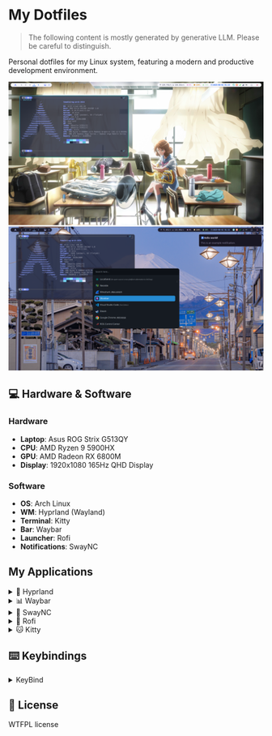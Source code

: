 # My Dotfiles
> The following content is mostly generated by generative LLM. Please be careful to distinguish.

Personal dotfiles for my Linux system, featuring a modern and productive development environment.

![desktop1](./images/desktop1.png)
![desktop2](./images/desktop2.png)

## 💻 Hardware & Software
### Hardware
- **Laptop**: Asus ROG Strix G513QY
- **CPU**: AMD Ryzen 9 5900HX
- **GPU**: AMD Radeon RX 6800M
- **Display**: 1920x1080 165Hz QHD Display

### Software
- **OS**: Arch Linux
- **WM**: Hyprland (Wayland)
- **Terminal**: Kitty
- **Bar**: Waybar
- **Launcher**: Rofi
- **Notifications**: SwayNC

## My Applications
<details>
    <summary>🎨 Hyprland</summary>
TODO...

</details>

<details>
    <summary>📊 Waybar</summary>

![waybar1](./images/waybar1.png)
![waybar2](./images/waybar2.png)

### Overview
♿♿♿

### Workspaces & Window Management
![waybar3](./images/waybar3.png)
![waybar3](./images/waybar4.png)
The left sidebar configuration of Waybar includes custom/launcher (to launch the Rofi menu), hyprland/workspaces (to display 5 sequentially ordered workspace icons, click to activate), custom/wallpaper (click to switch wallpapers), and custom/changemodel (click to toggle between light and dark themes).

### System & Media Modules
♿♿♿

### Customization & Extensibility
♿♿♿

</details>

<details>
    <summary>🔔 SwayNC</summary>
TODO...

</details>

<details>
    <summary>🎯 Rofi</summary>
TODO...

</details>

<details>
    <summary>🐱 Kitty</summary>
TODO...

</details>

## ⌨️ Keybindings
<details>
    <summary>KeyBind</summary>

### Window Management
- `Super + Return` - Open terminal
- `Super + Shift + Return` - Open floating terminal
- `Super + Q` - Close window
- `Super + F` - Toggle floating
- `Super + P` - Toggle pseudo-tiling
- `Super + J` - Toggle split direction
- `Super + F12` - Toggle fullscreen
- `Super + B` - Toggle window titlebar

### Workspace Control
- `Super + 1-0` - Switch to workspace 1-10
- `Super + Shift + 1-0` - Move window to workspace 1-10
- `Super + Left/Right` - Switch to previous/next workspace
- `Super + S` - Toggle special workspace
- `Super + Tab` - Toggle workspace overview

### Application Launcher
- `Super + V` - Open clipboard history
- `Alt + Space` - Toggle Rofi launcher

### Media Controls
- `Print` - Full screenshot
- `Shift + Print` - Area screenshot
- `Super + Print` - Full screenshot with cursor
- `Super + Shift + Print` - Area screenshot with cursor

### Volume & Brightness
- `XF86AudioRaiseVolume` - Volume up
- `XF86AudioLowerVolume` - Volume down
- `XF86AudioMute` - Toggle mute
- `XF86MonBrightnessUp` - Brightness up
- `XF86MonBrightnessDown` - Brightness down
</details>

## 📝 License
WTFPL license
